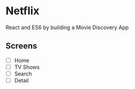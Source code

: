 # Netflix

React and ES6 by building a Movie Discovery App

## Screens

- [ ] Home
- [ ] TV Shows
- [ ] Search
- [ ] Detail
